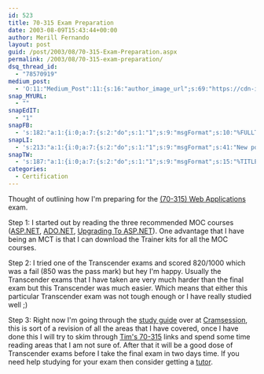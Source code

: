 ```yaml
---
id: 523
title: 70-315 Exam Preparation
date: 2003-08-09T15:43:44+00:00
author: Merill Fernando
layout: post
guid: /post/2003/08/70-315-Exam-Preparation.aspx
permalink: /2003/08/70-315-exam-preparation/
dsq_thread_id:
  - "78570919"
medium_post:
  - 'O:11:"Medium_Post":11:{s:16:"author_image_url";s:69:"https://cdn-images-1.medium.com/fit/c/200/200/0*nOSMyIhdQJ9325FH.jpeg";s:10:"author_url";s:26:"https://medium.com/@merill";s:11:"byline_name";N;s:12:"byline_email";N;s:10:"cross_link";s:2:"no";s:2:"id";s:12:"609f90a79595";s:21:"follower_notification";s:3:"yes";s:7:"license";s:19:"all-rights-reserved";s:14:"publication_id";s:12:"99858869fb3c";s:6:"status";s:6:"public";s:3:"url";s:63:"https://medium.com/@merill/70-315-exam-preparation-609f90a79595";}'
snap_MYURL:
  - ""
snapEdIT:
  - "1"
snapFB:
  - 's:182:"a:1:{i:0;a:7:{s:2:"do";s:1:"1";s:9:"msgFormat";s:10:"%FULLTEXT%";s:8:"postType";s:1:"T";s:9:"isAutoImg";s:1:"A";s:8:"imgToUse";s:0:"";s:9:"isAutoURL";s:1:"A";s:8:"urlToUse";s:0:"";}}";'
snapLI:
  - 's:213:"a:1:{i:0;a:7:{s:2:"do";s:1:"1";s:9:"msgFormat";s:41:"New post has been published on %SITENAME%";s:8:"postType";s:1:"A";s:9:"isAutoImg";s:1:"A";s:8:"imgToUse";s:0:"";s:9:"isAutoURL";s:1:"A";s:8:"urlToUse";s:0:"";}}";'
snapTW:
  - 's:187:"a:1:{i:0;a:7:{s:2:"do";s:1:"1";s:9:"msgFormat";s:15:"%TITLE% - %URL%";s:8:"attchImg";s:1:"1";s:9:"isAutoImg";s:1:"A";s:8:"imgToUse";s:0:"";s:9:"isAutoURL";s:1:"A";s:8:"urlToUse";s:0:"";}}";'
categories:
  - Certification
---
```

<body xmlns="http://www.w3.org/1999/xhtml">
    <p>
        Thought of outlining how I'm preparing for the <a href="http://www.microsoft.com/traincert/exams/70-315.asp">(70-315)
        Web Applications</a> exam. 
    </p>
    <p>
        Step 1: I started out by reading the three recommended MOC courses (<a href="http://www.microsoft.com/traincert/syllabi/2310BFINAL.asp">ASP.NET</a>, <a href="http://www.microsoft.com/traincert/syllabi/2389BFINAL.ASP">ADO.NET</a>, <a href="http://www.microsoft.com/traincert/syllabi/2640AFINAL.ASP">Upgrading
        To ASP.NET</a>). One advantage that I have being an MCT is that I can download the
        Trainer kits for all the&#160;MOC courses. 
    </p>
    <p>
        Step 2: I&#160;tried one of the Transcender exams and scored 820/1000 which was a
        fail (850 was the pass mark) but hey I'm happy. Usually the Transcender exams that
        I have taken are very much harder than the final exam but this Transcender&#160;was
        much easier. Which means that either this particular Transcender exam was not tough
        enough or I have really studied well ;) 
    </p>
    <p>
        Step 3: Right now I'm going through the <a href="http://studyguides.cramsession.com/cramsession/microsoft/visualcsharp_webapps/">study
        guide</a> over at <a href="http://studyguides.cramsession.com/">Cramsession</a>, this
        is sort of a revision of all the areas that I have covered, once I have done this
        I will try to skim through <a href="http://www.codeclinic.com/70-315skills.htm">Tim's
        70-315</a> links and spend some time reading areas that I am not sure of. After that
        it will be a good dose of Transcender exams before I take the final exam in two days
        time.  If you need help studying for your exam then consider getting a <A href="https://heytutor.com/">tutor</a>.
    </p>
</body>